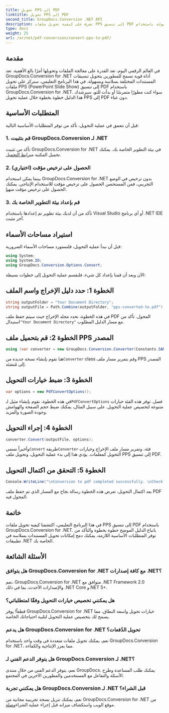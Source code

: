 ```yaml
---
title: تحويل PPS إلى PDF
linktitle: تحويل PPS إلى PDF
second_title: GroupDocs.Conversion .NET API
description: تعرف على كيفية تحويل ملفات PPS إلى تنسيق PDF بسهولة باستخدام GroupDocs.Conversion for .NET. اتبع دليلنا خطوة بخطوة للتكامل السلس.
type: docs
weight: 25
url: /ar/net/pdf-conversion/convert-pps-to-pdf/
---
```

## مقدمة
في العالم الرقمي اليوم، تعد القدرة على معالجة الملفات وتحويلها أمرًا بالغ الأهمية. تعد GroupDocs.Conversion for .NET أداة قوية تسمح للمطورين بتحويل تنسيقات المستندات المختلفة بسلاسة وبسهولة. في هذا البرنامج التعليمي، سنركز على تحويل ملفات PPS (PowerPoint Slide Show) إلى تنسيق PDF باستخدام GroupDocs.Conversion for .NET. سواء كنت مطورًا متمرسًا أو بدأت للتو، سيرشدك هذا الدليل خطوة بخطوة خلال عملية تحويل PPS إلى PDF دون عناء.
## المتطلبات الأساسية
قبل أن نتعمق في عملية التحويل، تأكد من توفر المتطلبات الأساسية التالية:
### 1. قم بتثبيت GroupDocs.Conversion لـ .NET
 تأكد من تثبيت GroupDocs.Conversion for .NET في بيئة التطوير الخاصة بك. يمكنك تحميل المكتبة من[رابط التحميل](https://releases.groupdocs.com/conversion/net/).
### 2. الحصول على ترخيص مؤقت (اختياري)
 بينما يمكن استخدام GroupDocs.Conversion for .NET بدون ترخيص في الوضع التجريبي، فمن المستحسن الحصول على ترخيص مؤقت للاستخدام الإنتاجي. يمكنك الحصول على ترخيص مؤقت من[هنا](https://purchase.groupdocs.com/temporary-license/).
### 3. قم بإعداد بيئة التطوير الخاصة بك
تأكد من أن لديك بيئة تطوير تم إعدادها باستخدام Visual Studio أو أي برنامج .NET IDE آخر مثبت.

## استيراد مساحات الأسماء
قبل أن نبدأ عملية التحويل، فلنستورد مساحات الأسماء الضرورية:
```csharp
using System;
using System.IO;
using GroupDocs.Conversion.Options.Convert;
```

الآن وبعد أن قمنا بإعداد كل شيء، فلنقسم عملية التحويل إلى خطوات بسيطة:
## الخطوة 1: حدد دليل الإخراج واسم الملف
```csharp
string outputFolder = "Your Document Directory";
string outputFile = Path.Combine(outputFolder, "pps-converted-to.pdf");
```
 في هذه الخطوة، نحدد مجلد الإخراج حيث سيتم حفظ ملف PDF المحول. تأكد من استبدال`"Your Document Directory"` مع مسار الدليل المطلوب.
## الخطوة 2: قم بتحميل ملف PPS المصدر
```csharp
using (var converter = new GroupDocs.Conversion.Converter(Constants.SAMPLE_PPS))
```
 هنا نقوم بإنشاء نسخة جديدة من`Converter` class وقم بتمرير مسار ملف PPS المصدر إلى مُنشئه.
## الخطوة 3: ضبط خيارات التحويل
```csharp
var options = new PdfConvertOptions();
```
 في هذه الخطوة، نقوم بإنشاء مثيل لـ`PdfConvertOptions` فصل. توفر هذه الفئة خيارات متنوعة لتخصيص عملية التحويل. على سبيل المثال، يمكنك ضبط حجم الصفحة والهوامش وجودة الصورة والمزيد.
## الخطوة 4: إجراء التحويل
```csharp
converter.Convert(outputFile, options);
```
 وأخيراً نسمي`Convert` طريقة`Converter` فئة، وتمرير مسار ملف الإخراج وخيارات التحويل كمعلمات. يؤدي هذا إلى بدء عملية التحويل، وتحويل ملف PPS إلى تنسيق PDF.
## الخطوة 5: التحقق من اكتمال التحويل
```csharp
Console.WriteLine("\nConversion to pdf completed successfully. \nCheck output in {0}", outputFolder);
```
بعد اكتمال التحويل، تعرض هذه الخطوة رسالة نجاح مع المسار الذي تم حفظ ملف PDF المحول فيه.

## خاتمة
في هذا البرنامج التعليمي، اكتشفنا كيفية تحويل ملفات PPS إلى تنسيق PDF باستخدام GroupDocs.Conversion for .NET. باتباع الدليل الموضح خطوة بخطوة والتأكد من توفر المتطلبات الأساسية اللازمة، يمكنك دمج إمكانات تحويل المستندات بسلاسة في تطبيقات .NET الخاصة بك.
## الأسئلة الشائعة
### هل يتوافق GroupDocs.Conversion for .NET مع كافة إصدارات .NET؟
نعم، GroupDocs.Conversion for .NET متوافق مع .NET Framework 2.0 والإصدارات الأحدث، بما في ذلك .NET Core و.NET 5+.
### هل يمكنني تخصيص خيارات التحويل وفقًا لمتطلباتي؟
قطعاً! يوفر GroupDocs.Conversion for .NET خيارات تحويل واسعة النطاق، مما يسمح لك بتخصيص عملية التحويل لتلبية احتياجاتك الخاصة.
### هل يدعم GroupDocs.Conversion for .NET تحويل الدُفعات؟
نعم، يمكنك تحويل ملفات متعددة في وقت واحد باستخدام GroupDocs.Conversion for .NET، مما يعزز الإنتاجية والكفاءة.
### هل يتوفر الدعم الفني لـ GroupDocs.Conversion لـ .NET؟
نعم، يتوفر الدعم الفني من خلال منتدى GroupDocs. يمكنك طلب المساعدة وطرح الأسئلة والتفاعل مع المستخدمين والمطورين الآخرين في المجتمع.
### هل يمكنني تجربة GroupDocs.Conversion لـ .NET قبل الشراء؟
نعم، يمكنك تنزيل نسخة تجريبية مجانية من GroupDocs.Conversion for .NET من موقع الويب واستكشاف ميزاته قبل إجراء عملية الشراء[وصلة](https://releases.groupdocs.com/).